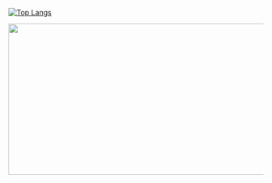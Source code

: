 [![Top Langs](https://github-readme-stats.vercel.app/api/top-langs/?username=gkdudans&layout=compact&card_width=600)](https://github.com/anuraghazra/github-readme-stats)

<a href="https://github.com/devxb/gitanimals">
  <img
    src="https://render.gitanimals.org/farms/gkdudans"
    width="600"
    height="300"
  />
</a>
